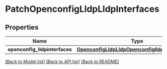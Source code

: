 # PatchOpenconfigLldpLldpInterfaces

## Properties
Name | Type | Description | Notes
------------ | ------------- | ------------- | -------------
**openconfig_lldpinterfaces** | [**OpenconfigLldpLldpOpenconfiglldplldpInterfaces**](OpenconfigLldpLldpOpenconfiglldplldpInterfaces.md) |  | [optional] 

[[Back to Model list]](../README.md#documentation-for-models) [[Back to API list]](../README.md#documentation-for-api-endpoints) [[Back to README]](../README.md)



